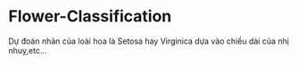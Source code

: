 # Flower-Classification

Dự đoán nhãn của loài hoa là Setosa hay Virginica dựa vào chiều dài của nhị nhuỵ,etc...
